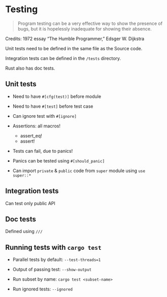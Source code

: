 # Testing

> Program testing can be a very effective way to show the presence of bugs, but it is hopelessly inadequate for showing their absence.

Credits: 1972 essay “The Humble Programmer,” Edsger W. Dijkstra

Unit tests need to be defined in the same file as the Source code.

Integration tests can be defined in the `/tests` directory.

Rust also has doc tests.

## Unit tests

- Need to have `#[cfg(test)]` before module

- Need to have `#[test]` before test case

- Can ignore test with `#[ignore]`

- Assertions: all macros!
  - assert_eq!
  - assert!

- Tests can fail, due to panics!

- Panics can be tested using `#[should_panic]`

- Can import `private` & `public` code from `super` module using `use super::*`

## Integration tests

Can test only public API

## Doc tests

Defined using `///`

## Running tests with `cargo test`

- Parallel tests by default: `--test-threads=1`

- Output of passing test: `--show-output`

- Run subset by name: `cargo test <subset-name>`

- Run ignored tests: `--ignored`

